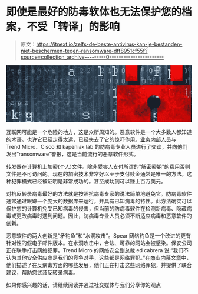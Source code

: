 # 即使是最好的防毒软体也无法保护您的档案，不受「转译」的影响

> 原文：<https://itnext.io/zelfs-de-beste-antivirus-kan-je-bestanden-niet-beschermen-tegen-ransomware-dff8951cf55f?source=collection_archive---------0----------------------->

![](img/6324e06145f38bf997aa38ad68b5189d.png)

互联网可能是一个危险的地方，这是众所周知的。恶意软件是一个大多数人都知道的术语。也许它已经走得太远，已经失去了它的惊吓作用。[业务内部人员](http://uk.businessinsider.com/fighting-ransomware-with-antivirus-2016-1?r=US&IR=T)与 Trend Micro、Cisco 和 kapeniak lab 的防病毒专业人员进行了交谈，并向他们发出“ransomware”警报，这是当前流行的恶意软件形式。

转发器在计算机上加密(个人)文件。除非受害人支付所谓的"解密密钥"的费用否则文件是不可访问的。现在的加密技术非常好以至于支付赎金通常是唯一的方法。这种犯罪模式已经被证明是非常成功的。甚至成功到可以赚上百万美元。

对抗反转录病毒最好的方法就是按照抗病毒专家的说法简单地避免它。防病毒软件通常通过跟踪一个庞大的数据库来运行，并具有已知病毒的特性。此方法确实可以保护您的计算机免受已知病毒的侵害，但当前的防病毒软件在检测新病毒、隐藏病毒或更改病毒时遇到问题。因此，防病毒专业人员必须不断适应病毒和恶意软件的创新。

恶意软件的两大创新是“矛钓鱼”和“水洞攻击”。Spear 网络钓鱼是一个改进的更有针对性的假电子邮件版本。在水洞攻击中，合法、可靠的网站会被感染。保安公司正在联手打击网络犯罪。Trend Micro 的网络安全副总裁 ed cabrera 说:“我们不认为其他安全供应商是我们的竞争对手，这些都是网络罪犯。”在[商业内幕文章](http://uk.businessinsider.com/fighting-ransomware-with-antivirus-2016-1?r=US&IR=T)中，他们描述了在反病毒方面的哪些发展，他们正在打击这些网络罪犯，并提供了联合建议，帮助您武装反转录病毒。

如果你感兴趣的话，请继续阅读并通过社交媒体与我们分享你的观点